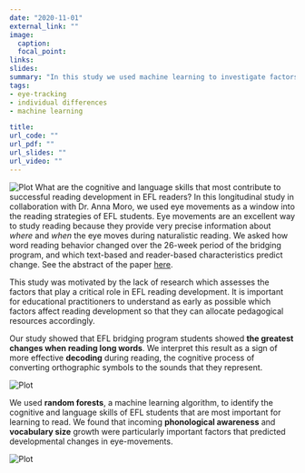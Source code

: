 ```yaml
---
date: "2020-11-01"
external_link: ""
image:
  caption: 
  focal_point: 
links:
slides: 
summary: "In this study we used machine learning to investigate factors that predict EFL reading development. This project was published in [Reading Research Quarterly](https://ila.onlinelibrary.wiley.com/doi/epdf/10.1002/rrq.362/)."
tags:
- eye-tracking
- individual differences
- machine learning

title:
url_code: ""
url_pdf: ""
url_slides: ""
url_video: ""
---
```

![Plot](/img/RRQ-front.png)
What are the cognitive and language skills that most contribute to successful reading development in EFL readers? In this longitudinal study in collaboration with Dr. Anna Moro, we used eye movements as a window into the reading strategies of EFL students. Eye movements are an excellent way to study reading because they provide very precise information about *where* and *when* the eye moves during naturalistic reading. We asked how word reading behavior changed over the 26-week period of the bridging program, and which text-based and reader-based characteristics predict change. See the abstract of the paper [here](https://www.danschmidtke.com/publication/schmidtke2020b/).

This study was motivated by the lack of research which assesses the factors that play a critical role in EFL reading development. It is important for educational practitioners to understand as early as possible which factors affect reading development so that they can allocate pedagogical resources accordingly.

Our study showed that EFL bridging program students showed **the greatest changes when reading long words**. We interpret this result as a sign of more effective **decoding** during reading, the cognitive process of converting orthographic symbols to the sounds that they represent.

![Plot](/img/Figure1.png)

We used **random forests**, a machine learning algorithm, to identify the cognitive and language skills of EFL students that are most important for learning to read. We found that incoming **phonological awareness** and **vocabulary size** growth were particularly important factors that predicted developmental changes in eye-movements.

![Plot](/img/Figure3.png)

<br><br>
